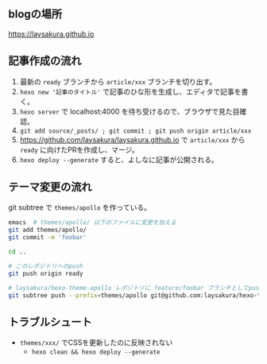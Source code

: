 ## blogの場所

https://laysakura.github.io

## 記事作成の流れ

1. 最新の `ready` ブランチから `article/xxx` ブランチを切り出す。
2. `hexo new '記事のタイトル'` で記事のひな形を生成し、エディタで記事を書く。
3. `hexo server` で localhost:4000 を待ち受けるので、ブラウザで見た目確認。
4. `git add source/_posts/ ; git commit ; git push origin article/xxx`
5. https://github.com/laysakura/laysakura.github.io で `article/xxx` から `ready` に向けたPRを作成し、マージ。
6. `hexo deploy --generate` すると、よしなに記事が公開される。

## テーマ変更の流れ

git subtree で `themes/apollo` を作っている。

```bash
emacs  # themes/apollo/ 以下のファイルに変更を加える
git add themes/apollo/
git commit -m 'foobar'

cd ..

# このレポジトリへのpush
git push origin ready

# laysakura/hexo-theme-apollo レポジトリに feature/foobar ブランチとしてpushし、PR & mergeしておく
git subtree push --prefix=themes/apollo git@github.com:laysakura/hexo-theme-apollo.git feature/foobar
```

## トラブルシュート

- `themes/xxx/` でCSSを更新したのに反映されない
    - `hexo clean && hexo deploy --generate`

